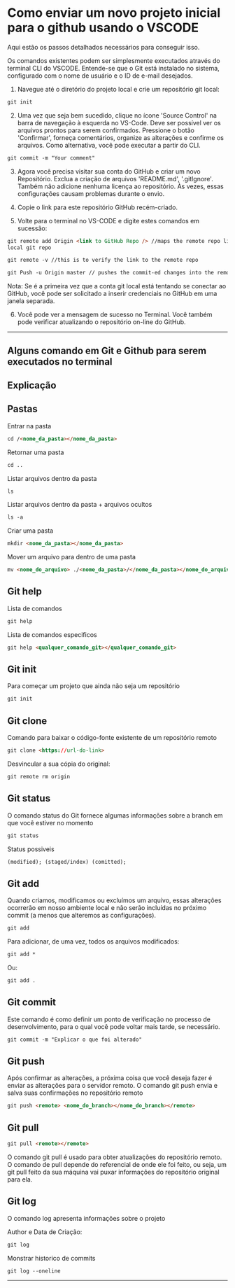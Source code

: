 # Como enviar um novo projeto inicial para o github usando o VSCODE

Aqui estão os passos detalhados necessários para conseguir isso.

Os comandos existentes podem ser simplesmente executados através do terminal CLI do VSCODE. Entende-se que o Git está instalado no sistema, configurado com o nome de usuário e o ID de e-mail desejados.

1. Navegue até o diretório do projeto local e crie um repositório git local:

```html
git init
```

2. Uma vez que seja bem sucedido, clique no ícone 'Source Control' na barra de navegação à esquerda no VS-Code. Deve ser possível ver os arquivos prontos para serem confirmados. Pressione o botão 'Confirmar', forneça comentários, organize as alterações e confirme os arquivos. Como alternativa, você pode executar a partir do CLI.

```html
git commit -m "Your comment"
```

3. Agora você precisa visitar sua conta do GitHub e criar um novo Repositório. Exclua a criação de arquivos 'README.md', '.gitIgnore'. Também não adicione nenhuma licença ao repositório. Às vezes, essas configurações causam problemas durante o envio.

4. Copie o link para este repositório GitHub recém-criado.

5. Volte para o terminal no VS-CODE e digite estes comandos em sucessão:

```html
git remote add Origin <link to GitHub Repo /> //maps the remote repo link to
local git repo
```

```html
git remote -v //this is to verify the link to the remote repo
```

```html
git Push -u Origin master // pushes the commit-ed changes into the remote repo
```

Nota: Se é a primeira vez que a conta git local está tentando se conectar ao GitHub, você pode ser solicitado a inserir credenciais no GitHub em uma janela separada.

6. Você pode ver a mensagem de sucesso no Terminal. Você também pode verificar atualizando o repositório on-line do GitHub.

---

## Alguns comando em Git e Github para serem executados no terminal

## Explicação

## Pastas

Entrar na pasta

```html
cd /<nome_da_pasta></nome_da_pasta>
```

Retornar uma pasta

```html
cd ..
```

Listar arquivos dentro da pasta

```html
ls
```

Listar arquivos dentro da pasta + arquivos ocultos

```html
ls -a
```

Criar uma pasta

```html
mkdir <nome_da_pasta></nome_da_pasta>
```

Mover um arquivo para dentro de uma pasta

```html
mv <nome_do_arquivo> ./<nome_da_pasta>/</nome_da_pasta></nome_do_arquivo>
```

## Git help

Lista de comandos

```html
git help
```

Lista de comandos especificos

```html
git help <qualquer_comando_git></qualquer_comando_git>
```

## Git init

Para começar um projeto que ainda não seja um repositório

```html
git init
```

## Git clone

Comando para baixar o código-fonte existente de um repositório remoto

```html
git clone <https://url-do-link>
```

Desvincular a sua cópia do original:

```html
git remote rm origin
```

## Git status

O comando status do Git fornece algumas informações sobre a branch em que você estiver no momento

```html
git status
```

Status possiveis

```html
(modified); (staged/index) (comitted);
```

## Git add

Quando criamos, modificamos ou excluímos um arquivo, essas alterações ocorrerão em nosso ambiente local e não serão incluídas no próximo commit (a menos que alteremos as configurações).

```html
git add
```

Para adicionar, de uma vez, todos os arquivos modificados:

```html
git add *
```

Ou:

```html
git add .
```

## Git commit

Este comando é como definir um ponto de verificação no processo de desenvolvimento, para o qual você pode voltar mais tarde, se necessário.

```html
git commit -m "Explicar o que foi alterado"
```

## Git push

Após confirmar as alterações, a próxima coisa que você deseja fazer é enviar as alterações para o servidor remoto.
O comando git push envia e salva suas confirmações no repositório remoto

```html
git push <remote> <nome_do_branch></nome_do_branch></remote>
```

## Git pull

```html
git pull <remote></remote>
```

O comando git pull é usado para obter atualizações do repositório remoto. O comando de pull depende do referencial de onde ele foi feito, ou seja, um git pull feito da sua máquina vai puxar informações do repositório original para ela.

## Git log

O comando log apresenta informações sobre o projeto

Author e Data de Criação:

```html
git log
```

Monstrar historico de commits

```html
git log --oneline
```

---
